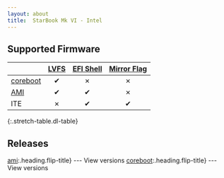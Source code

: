 ```yaml
---
layout: about
title:  StarBook Mk VI - Intel
---
```


## Supported Firmware


|                               | [LVFS]              | [EFI Shell]         | [Mirror Flag]       |
|:------------------------------|:-------------------:|:-------------------:|:-------------------:|
| [coreboot]                    | &#x2714;            | &#x2717;            | &#x2717;            |
| [AMI]                         | &#x2714;            | &#x2714;            | &#x2717;            |
| ITE                           | &#x2717;            | &#x2714;            | &#x2714;            |
{:.stretch-table.dl-table}


## Releases
[ami]:.heading.flip-title} --- View versions
[coreboot]:.heading.flip-title} --- View versions


[LVFS]: ../../methods
[EFI Shell]: ../../methods/efi_shell/
[Mirror Flag]: ../../methods/magic/

[AMI]: https://fwupd.org/lvfs/devices/com.starlabs.B6-I.ami
[coreboot]: https://fwupd.org/lvfs/devices/com.starlabs.B6-I.coreboot
